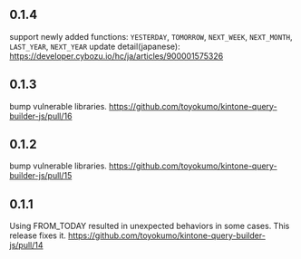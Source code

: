 ## 0.1.4
support newly added functions: `YESTERDAY`, `TOMORROW`, `NEXT_WEEK`, `NEXT_MONTH`, `LAST_YEAR`, `NEXT_YEAR`
update detail(japanese): https://developer.cybozu.io/hc/ja/articles/900001575326

## 0.1.3
bump vulnerable libraries. https://github.com/toyokumo/kintone-query-builder-js/pull/16

## 0.1.2
bump vulnerable libraries. https://github.com/toyokumo/kintone-query-builder-js/pull/15

## 0.1.1
Using FROM_TODAY resulted in unexpected behaviors in some cases. This release fixes it. https://github.com/toyokumo/kintone-query-builder-js/pull/14
